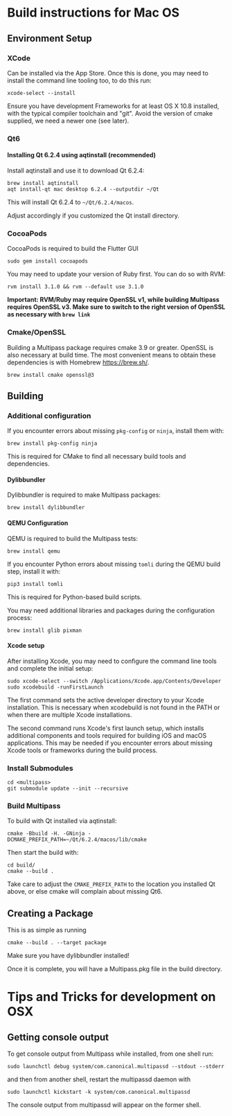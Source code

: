 Build instructions for Mac OS
=============================

Environment Setup
-----------------

### XCode

Can be installed via the App Store. Once this is done, you may need to install the command line tooling too, to do this
run:

    xcode-select --install

Ensure you have development Frameworks for at least OS X 10.8 installed, with the typical compiler toolchain and "git".
Avoid the version of cmake supplied, we need a newer one (see later).

### Qt6

#### Installing Qt 6.2.4 using aqtinstall (recommended)

Install aqtinstall and use it to download Qt 6.2.4:

    brew install aqtinstall
    aqt install-qt mac desktop 6.2.4 --outputdir ~/Qt

This will install Qt 6.2.4 to `~/Qt/6.2.4/macos`.

Adjust accordingly if you customized the Qt install directory.

### CocoaPods

CocoaPods is required to build the Flutter GUI

    sudo gem install cocoapods

You may need to update your version of Ruby first. You can do so with RVM:

    rvm install 3.1.0 && rvm --default use 3.1.0

**Important: RVM/Ruby may require OpenSSL v1, while building Multipass requires OpenSSL v3. Make sure to switch to the right version of OpenSSL as necessary with `brew link`**

### Cmake/OpenSSL

Building a Multipass package requires cmake 3.9 or greater. OpenSSL is also necessary at build time. The most convenient
means to obtain these dependencies is with Homebrew <https://brew.sh/>.

    brew install cmake openssl@3

Building
---------------------------------------

### Additional configuration

If you encounter errors about missing `pkg-config` or `ninja`, install them with:

    brew install pkg-config ninja

This is required for CMake to find all necessary build tools and dependencies.

#### Dylibbundler

Dylibbundler is required to make Multipass packages:

    brew install dylibbundler

#### QEMU Configuration

QEMU is required to build the Multipass tests:

    brew install qemu

If you encounter Python errors about missing `tomli` during the QEMU build step, install it with:

    pip3 install tomli

This is required for Python-based build scripts.

You may need additional libraries and packages during the configuration process:

    brew install glib pixman

#### Xcode setup

After installing Xcode, you may need to configure the command line tools and complete the initial setup:

    sudo xcode-select --switch /Applications/Xcode.app/Contents/Developer
    sudo xcodebuild -runFirstLaunch

The first command sets the active developer directory to your Xcode installation. This is necessary when xcodebuild is not found in the PATH or when there are multiple Xcode installations.

The second command runs Xcode's first launch setup, which installs additional components and tools required for building iOS and macOS applications. This may be needed if you encounter errors about missing Xcode tools or frameworks during the build process.

### Install Submodules

    cd <multipass>
    git submodule update --init --recursive

### Build Multipass

To build with Qt installed via aqtinstall:

    cmake -Bbuild -H. -GNinja -DCMAKE_PREFIX_PATH=~/Qt/6.2.4/macos/lib/cmake

Then start the build with:

    cd build/
    cmake --build .

Take care to adjust the `CMAKE_PREFIX_PATH` to the location you installed Qt above, or else cmake will complain about
missing Qt6.

Creating a Package
------------------
This is as simple as running

    cmake --build . --target package

Make sure you have dylibbundler installed!

Once it is complete, you will have a Multipass.pkg file in the build directory.


Tips and Tricks for development on OSX
======================================

Getting console output
----------------------
To get console output from Multipass while installed, from one shell run:

    sudo launchctl debug system/com.canonical.multipassd --stdout --stderr

and then from another shell, restart the multipassd daemon with

    sudo launchctl kickstart -k system/com.canonical.multipassd

The console output from multipassd will appear on the former shell.

